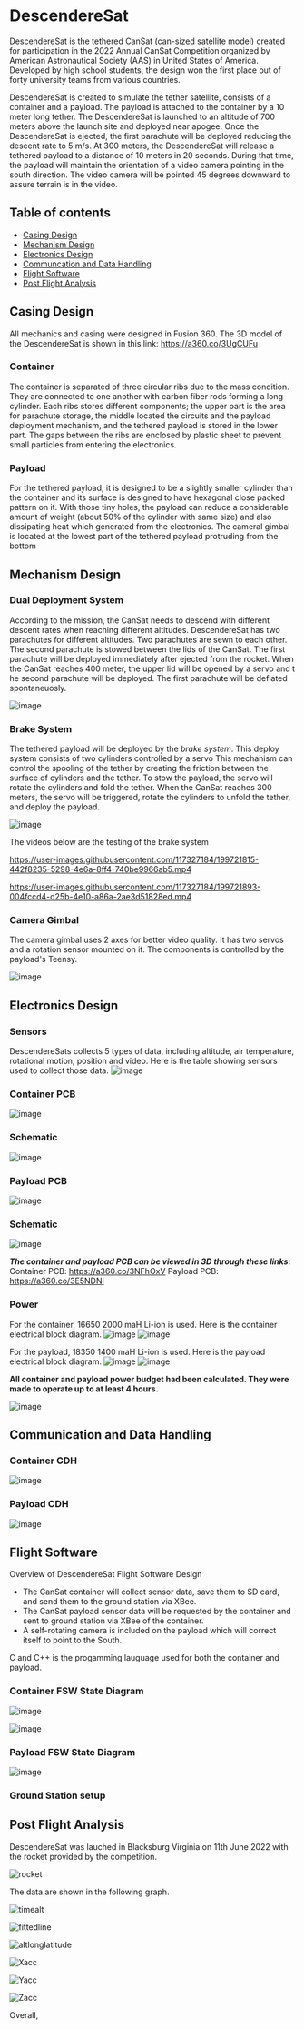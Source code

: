 # DescendereSat

DescendereSat is the tethered CanSat (can-sized satellite model)  created for participation in the 2022 Annual CanSat Competition organized by American Astronautical Society (AAS) in United States of America. Developed by high school students, the design won the first place out of forty university teams from various countries.

DescendereSat is created to simulate the tether satellite, consists of a container and a payload. The payload is attached to the container by a 10 meter long tether. The DescendereSat is launched to an altitude of 700 meters above the launch site and deployed near apogee. Once the DescendereSat is ejected, the first parachute will be deployed reducing the descent rate to 5 m/s. At 300 meters, the DescendereSat will release a tethered payload to a distance of 10 meters in 20 seconds. During that time, the payload will maintain the orientation of a video camera pointing in the south direction. The video camera will be pointed 45 degrees downward to assure terrain is in the video.

## Table of contents
* [Casing Design](#casing-design)
* [Mechanism Design](#mechanism-design)
* [Electronics Design](#electronics-design)
* [Communcation and Data Handling](#communication-and-data-handling)
* [Flight Software](#flight-software)
* [Post Flight Analysis](#post-flight-analysis)
## Casing Design
All mechanics and casing were designed in Fusion 360. The 3D model of the DescendereSat is shown in this link: https://a360.co/3UgCUFu

### Container
The container is separated of three circular ribs due to the mass condition. They are connected to one another with carbon fiber rods forming a long cylinder. Each ribs stores different components; the upper part is the area for parachute storage, the middle located the circuits and the payload deployment mechanism, and the tethered payload is stored in the lower part. The gaps between the ribs are enclosed by plastic sheet to prevent small particles from entering the electronics.

### Payload
For the tethered payload, it is designed to be a slightly smaller cylinder than the container and its surface is designed to have hexagonal close packed pattern on it. With those tiny holes, the payload can reduce a considerable amount of weight (about 50% of the cylinder with same size) and also dissipating heat which generated from the electronics. The cameral gimbal is located at the lowest part of the tethered payload protruding from the bottom

## Mechanism Design

### Dual Deployment System
According to the mission, the CanSat needs to descend with different descent rates when reaching different altitudes. DescendereSat has two parachutes for different altitudes. Two parachutes are sewn to each other. The second parachute is stowed between the lids of the CanSat. The first parachute will be deployed immediately after ejected from the rocket. When the CanSat reaches 400 meter, the upper lid will be opened by a servo and t he second parachute will be deployed. The first parachute will be deflated spontaneuosly.

![image](https://user-images.githubusercontent.com/117327184/199677697-bb5db88a-7ee7-4721-9a2e-4563fe496820.png)

### Brake System
The tethered payload will be deployed by the _brake system_. This deploy system consists of two cylinders controlled by a servo
This mechanism can control the spooling of the tether by creating the friction between the surface of cylinders and the tether.
To stow the payload, the servo will rotate the cylinders and fold the tether. When the CanSat reaches 300 meters, the servo will be triggered, rotate the cylinders to unfold the tether, and deploy the payload.

![image](https://user-images.githubusercontent.com/117327184/199678757-d9de0f6c-d7aa-4a04-bcf5-9a1a24006fdc.png)





The videos below are the testing of the brake system


https://user-images.githubusercontent.com/117327184/199721815-442f8235-5298-4e6a-8ff4-740be9966ab5.mp4

https://user-images.githubusercontent.com/117327184/199721893-004fccd4-d25b-4e10-a86a-2ae3d51828ed.mp4



### Camera Gimbal
The camera gimbal uses 2 axes for better video quality. It has two servos and a rotation sensor mounted on it. The components is controlled by the payload's Teensy.

![image](https://user-images.githubusercontent.com/117327184/199683427-2868a688-fb1b-4a89-ae9a-7c806ab500a9.png)


## Electronics Design
### Sensors
DescendereSats collects 5 types of data, including altitude, air temperature, rotational motion, position and video. Here is the table showing sensors used to collect those data. 
![image](https://user-images.githubusercontent.com/117327184/199681950-76a323c5-1183-4da2-b535-cfaf7d12b91e.png)

### Container PCB

![image](https://user-images.githubusercontent.com/117327184/199683858-576ba486-14d9-4530-806b-2ea8415a3a2b.png)

### Schematic 

![image](https://user-images.githubusercontent.com/117327184/200562456-05a575d9-5285-4f66-9038-d4396c77bee6.png)

### Payload PCB
![image](https://user-images.githubusercontent.com/117327184/199684308-458ba3e5-bac7-4a5e-ba4f-12d1c68c08f2.png)

### Schematic
![image](https://user-images.githubusercontent.com/117327184/200562568-95a52b3c-00da-4100-96e6-57331cfdab93.png)

***The container and payload PCB can be viewed in 3D through these links:*** 
Container PCB: https://a360.co/3NFhOxV
Payload PCB: https://a360.co/3E5NDNl

### Power
For the container, 16650 2000 maH Li-ion is used. Here is the container electrical block diagram.
![image](https://user-images.githubusercontent.com/117327184/199684942-51590388-349d-4517-bb64-57f91565de36.png)
![image](https://user-images.githubusercontent.com/117327184/199685175-07a10db4-8777-49c2-badc-6eed6f74bc4b.png)

For the payload, 18350 1400 maH Li-ion is used. Here is the payload electrical block diagram.
![image](https://user-images.githubusercontent.com/117327184/199685247-b134850e-ec59-49ba-bd63-0b6ea949d823.png)
![image](https://user-images.githubusercontent.com/117327184/199685299-d8c31599-7b31-4b7f-812f-24f4d734048f.png)

**All container and payload power budget had been calculated. They were made to operate up to at least 4 hours.**

![image](https://user-images.githubusercontent.com/117327184/199685635-2c1f71ee-bce1-46ef-afcd-8d15c091c8cb.png)

## Communication and Data Handling

### Container CDH

![image](https://user-images.githubusercontent.com/117327184/199687476-058ff25c-dbaf-4df8-af9c-17b6c002b7c2.png)

### Payload CDH 

![image](https://user-images.githubusercontent.com/117327184/199687675-1af8238e-3d03-4b16-b7ad-af0083c88d4e.png)

## Flight Software
Overview of DescendereSat Flight Software Design
* The CanSat container will collect sensor data, save them to SD card, and send them to the ground station via XBee. 
* The CanSat payload sensor data will be requested by the container and sent to ground station via XBee of the container. 
* A self-rotating camera is included on the payload which will correct itself to point to the South.

C and C++ is the progamming lauguage used for both the container and payload. 

### Container FSW State Diagram

![image](https://user-images.githubusercontent.com/117327184/199689090-9888f3f5-f78f-4c95-8143-e31fa9376a14.png)

![image](https://user-images.githubusercontent.com/117327184/199689153-1b22bed3-4721-4b0b-8b7a-8ba8a20bce66.png)

### Payload FSW State Diagram 

![image](https://user-images.githubusercontent.com/117327184/199689220-cae1f7d9-7e24-4bfc-a794-c2ba3c407d01.png)

### Ground Station setup

## Post Flight Analysis
DescendereSat was lauched in Blacksburg Virginia on 11th June 2022 with the rocket provided by the competition. 

![rocket](https://user-images.githubusercontent.com/117327184/199715500-9df989a2-b200-451f-8b37-ee1e01780cdd.png)

The data are shown in the following graph.

![timealt](https://user-images.githubusercontent.com/117327184/199715614-ab3195b3-8aeb-44f4-a0b8-8ef356837814.png)

![fittedline](https://user-images.githubusercontent.com/117327184/199715632-58fe51b4-35a8-466e-8700-afd19a8153e2.png)

![altlonglatitude](https://user-images.githubusercontent.com/117327184/199715651-dd63860b-89f0-4a3a-a284-7ae9485186cd.png)

![Xacc](https://user-images.githubusercontent.com/117327184/199715750-397e7224-5450-4ec5-bfab-4e5e92726547.png)

![Yacc](https://user-images.githubusercontent.com/117327184/199715764-bc95a0e6-2827-4e01-a057-08b3ca394bf8.png)

![Zacc](https://user-images.githubusercontent.com/117327184/199715784-b46aebd7-7d95-4afd-b29b-ddefc2042be1.png)

Overall, 
